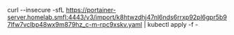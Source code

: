curl --insecure -sfL https://portainer-server.homelab.smfl:4443/v3/import/k8htwzdhj47nl6nds6rrxp92pl6gpr5b97lfw7vclbp48wx9m879hz_c-m-rpc9xskv.yaml | kubectl apply -f -